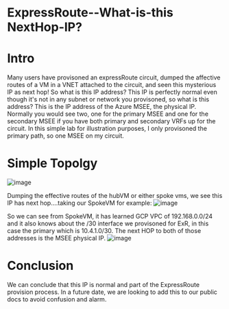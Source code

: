 # ExpressRoute--What-is-this NextHop-IP?

# Intro
Many users have provisoned an expressRoute circuit, dumped the affective routes of a VM in a VNET attached to the circuit, and seen this mysterious IP as next hop! So what is this IP address? This IP is perfectly normal even though it's not in any subnet or network you provisoned, so what is this address? This is the IP address of the Azure MSEE, the physical IP. Normally you would see two, one for the primary MSEE and one for the secondary MSEE if you have both primary and secondary VRFs up for the circuit. In this simple lab for illustration purposes, I only provisoned the primary path, so one MSEE on my circuit.

# Simple Topolgy
![image](https://user-images.githubusercontent.com/55964102/219828123-95a06026-9ce7-4f31-abe9-0bda0a52024c.png)

Dumping the effective routes of the hubVM or either spoke vms, we see this IP has next hop....taking our SpokeVM for example:
![image](https://user-images.githubusercontent.com/55964102/219828225-9121f5c8-3639-4c7d-bfcc-323a8c08a4a9.png)

So we can see from SpokeVM, it has learned GCP VPC of 192.168.0.0/24 and it also knows about the /30 interface we provisoned for ExR, in this case the primary which is 10.4.1.0/30. The next HOP to both of those addresses is the MSEE physical IP.
![image](https://user-images.githubusercontent.com/55964102/219828289-2c522540-25d8-48dc-97b9-274ebe051c53.png)

# Conclusion
We can conclude that this IP is normal and part of the ExpressRoute provision process. In a future date, we are looking to add this to our public docs to avoid confusion and alarm. 


